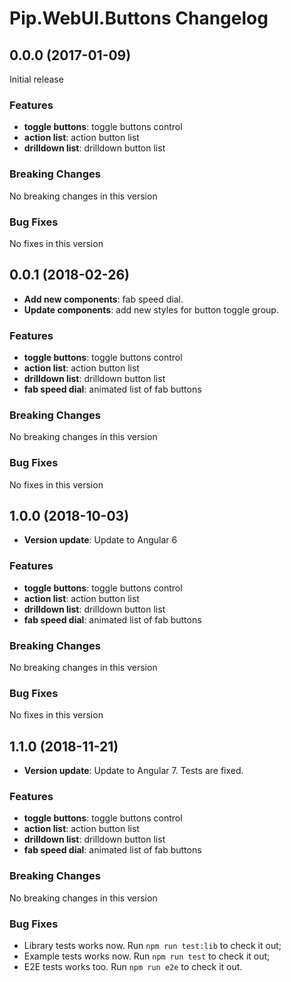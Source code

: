 # Pip.WebUI.Buttons Changelog

## <a name="0.0.0"></a> 0.0.0 (2017-01-09)

Initial release

### Features
* **toggle buttons**: toggle buttons control
* **action list**: action button list
* **drilldown list**: drilldown button list 

### Breaking Changes
No breaking changes in this version

### Bug Fixes
No fixes in this version

## <a name="0.0.1"></a> 0.0.1 (2018-02-26)

* **Add new components**: fab speed dial. 
* **Update components**: add new styles for button toggle group.

### Features
* **toggle buttons**: toggle buttons control
* **action list**: action button list
* **drilldown list**: drilldown button list 
* **fab speed dial**: animated list of fab buttons

### Breaking Changes
No breaking changes in this version

### Bug Fixes
No fixes in this version

## <a name="1.0.0"></a> 1.0.0 (2018-10-03)

* **Version update**: Update to Angular 6

### Features
* **toggle buttons**: toggle buttons control
* **action list**: action button list
* **drilldown list**: drilldown button list 
* **fab speed dial**: animated list of fab buttons

### Breaking Changes
No breaking changes in this version

### Bug Fixes
No fixes in this version

## <a name="1.1.0"></a> 1.1.0 (2018-11-21)

* **Version update**: Update to Angular 7. Tests are fixed.

### Features
* **toggle buttons**: toggle buttons control
* **action list**: action button list
* **drilldown list**: drilldown button list 
* **fab speed dial**: animated list of fab buttons

### Breaking Changes
No breaking changes in this version

### Bug Fixes
* Library tests works now. Run `npm run test:lib` to check it out;
* Example tests works now. Run `npm run test` to check it out;
* E2E tests works too. Run `npm run e2e` to check it out.
